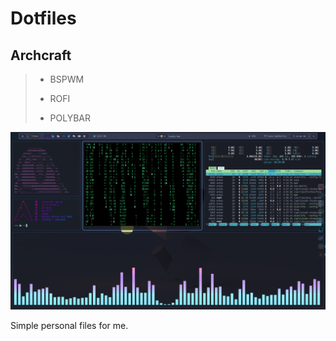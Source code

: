 # Dotfiles

## Archcraft

>- BSPWM
>
>- ROFI
>
>- POLYBAR

!["Something went wrong :("](Screened.png "Laura theme")

Simple personal files for me.
